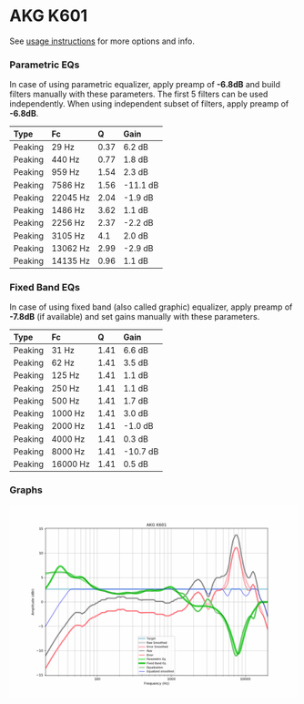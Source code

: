 # AKG K601
See [usage instructions](https://github.com/jaakkopasanen/AutoEq#usage) for more options and info.

### Parametric EQs
In case of using parametric equalizer, apply preamp of **-6.8dB** and build filters manually
with these parameters. The first 5 filters can be used independently.
When using independent subset of filters, apply preamp of **-6.8dB**.

| Type    | Fc       |    Q | Gain     |
|:--------|:---------|:-----|:---------|
| Peaking | 29 Hz    | 0.37 | 6.2 dB   |
| Peaking | 440 Hz   | 0.77 | 1.8 dB   |
| Peaking | 959 Hz   | 1.54 | 2.3 dB   |
| Peaking | 7586 Hz  | 1.56 | -11.1 dB |
| Peaking | 22045 Hz | 2.04 | -1.9 dB  |
| Peaking | 1486 Hz  | 3.62 | 1.1 dB   |
| Peaking | 2256 Hz  | 2.37 | -2.2 dB  |
| Peaking | 3105 Hz  | 4.1  | 2.0 dB   |
| Peaking | 13062 Hz | 2.99 | -2.9 dB  |
| Peaking | 14135 Hz | 0.96 | 1.1 dB   |

### Fixed Band EQs
In case of using fixed band (also called graphic) equalizer, apply preamp of **-7.8dB**
(if available) and set gains manually with these parameters.

| Type    | Fc       |    Q | Gain     |
|:--------|:---------|:-----|:---------|
| Peaking | 31 Hz    | 1.41 | 6.6 dB   |
| Peaking | 62 Hz    | 1.41 | 3.5 dB   |
| Peaking | 125 Hz   | 1.41 | 1.1 dB   |
| Peaking | 250 Hz   | 1.41 | 1.1 dB   |
| Peaking | 500 Hz   | 1.41 | 1.7 dB   |
| Peaking | 1000 Hz  | 1.41 | 3.0 dB   |
| Peaking | 2000 Hz  | 1.41 | -1.0 dB  |
| Peaking | 4000 Hz  | 1.41 | 0.3 dB   |
| Peaking | 8000 Hz  | 1.41 | -10.7 dB |
| Peaking | 16000 Hz | 1.41 | 0.5 dB   |

### Graphs
![](./AKG%20K601.png)